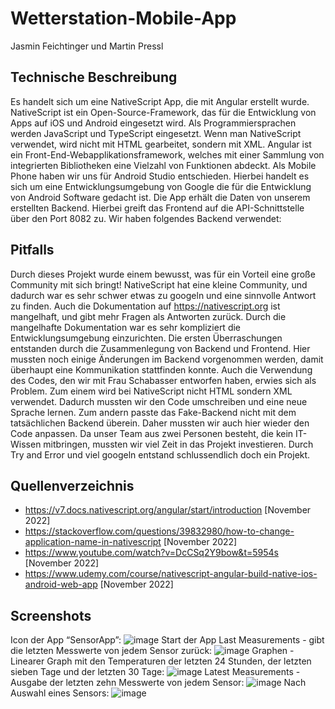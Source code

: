 # Wetterstation-Mobile-App
Jasmin Feichtinger und Martin Pressl
## Technische Beschreibung
Es handelt sich um eine NativeScript App, die mit Angular erstellt wurde. NativeScript ist ein Open-Source-Framework, das für die Entwicklung von Apps auf iOS und Android eingesetzt wird. Als Programmiersprachen werden JavaScript und TypeScript eingesetzt. Wenn man NativeScript verwendet, wird nicht mit HTML gearbeitet, sondern mit XML. Angular ist ein Front-End-Webapplikationsframework, welches mit einer Sammlung von integrierten Bibliotheken eine Vielzahl von Funktionen abdeckt.
Als Mobile Phone haben wir uns für Android Studio entschieden. Hierbei handelt es sich um eine Entwicklungsumgebung von Google die für die Entwicklung von Android Software gedacht ist.
Die App erhält die Daten von unserem erstellten Backend. Hierbei greift das Frontend auf die API-Schnittstelle über den Port 8082 zu. Wir haben folgendes Backend verwendet:

## Pitfalls
Durch dieses Projekt wurde einem bewusst, was für ein Vorteil eine große Community mit sich bringt! NativeScript hat eine kleine Community, und dadurch war es sehr schwer etwas zu googeln und eine sinnvolle Antwort zu finden. Auch die Dokumentation auf https://nativescript.org ist mangelhaft, und gibt mehr Fragen als Antworten zurück. Durch die mangelhafte Dokumentation war es sehr kompliziert die Entwicklungsumgebung einzurichten.
Die ersten Überraschungen entstanden durch die Zusammenlegung von Backend und Frontend. Hier mussten noch einige Änderungen im Backend vorgenommen werden, damit überhaupt eine Kommunikation stattfinden konnte. Auch die Verwendung des Codes, den wir mit Frau Schabasser entworfen haben, erwies sich als Problem. Zum einem wird bei NativeScript nicht HTML sondern XML verwendet. Dadurch mussten wir den Code umschreiben und eine neue Sprache lernen. Zum andern passte das Fake-Backend nicht mit dem tatsächlichen Backend überein. Daher mussten wir auch hier wieder den Code anpassen.
Da unser Team aus zwei Personen besteht, die kein IT-Wissen mitbringen, mussten wir viel Zeit in das Projekt investieren. Durch Try and Error und viel googeln entstand schlussendlich doch ein Projekt.

## Quellenverzeichnis
 - https://v7.docs.nativescript.org/angular/start/introduction [November 2022]
 - https://stackoverflow.com/questions/39832980/how-to-change-application-name-in-nativescript [November 2022]
 - https://www.youtube.com/watch?v=DcCSq2Y9bow&t=5954s [November 2022]
 - https://www.udemy.com/course/nativescript-angular-build-native-ios-android-web-app [November 2022]

## Screenshots
Icon der App “SensorApp”:
![image](Screenshots/Open%20App.png)
Start der App
Last Measurements - gibt die letzten Messwerte von jedem Sensor zurück:
![image](Screenshots/Startseite.png)
Graphen - Linearer Graph mit den Temperaturen der letzten 24 Stunden, der letzten sieben Tage und der letzten 30 Tage:
![image](Screenshots/Liniendiagramm.png)
Latest Measurements - Ausgabe der letzten zehn Messwerte von jedem Sensor:
![image](Screenshots/AndereRäume.png)
Nach Auswahl eines Sensors:
![image](Screenshots/Ausgabe%20Temperatur.png)
